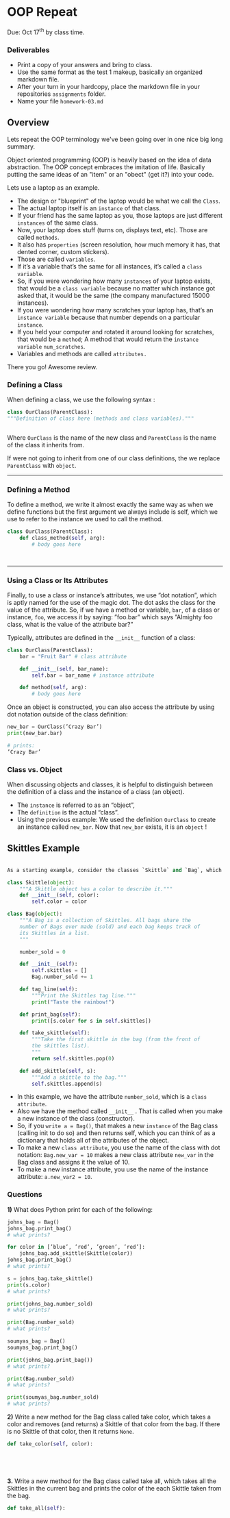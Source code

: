 # OOP Repeat
Due: Oct 17<sup>th</sup> by class time.

### Deliverables

- Print a copy of your answers and bring to class.
- Use the same format as the test 1 makeup, basically an organized markdown file.
- After your turn in your hardcopy, place the markdown file in your repositories `assignments` folder.
- Name your file `homework-03.md`


## Overview
Lets repeat the OOP terminology we've been going over in one nice big long summary.

Object oriented programming (OOP) is heavily based on the idea of data abstraction.
The OOP concept embraces the imitation of life. Basically putting the same ideas of an "item"
or an "obect" (get it?) into your code.

Lets use a laptop as an example. 

- The design or "blueprint" of the laptop would be what we call the `Class`. 
- The actual laptop itself is an `instance` of that class. 
- If your friend has the same laptop as you, those laptops are just different
`instances` of the same class.
- Now, your laptop does stuff (turns on, displays text, etc). Those are called `methods`. 
- It also has `properties` (screen resolution, how much memory it has, that dented corner, custom stickers). 
- Those are called `variables`. 
- If it’s a variable that’s the same for all instances, it’s called a `class variable`. 
- So, if you were wondering how many `instances` of your laptop exists, that would be a `class variable` because no matter which instance got
asked that, it would be the same (the company manufactured 15000 instances). 
- If you were wondering how many scratches your laptop has, that’s an `instance variable` because that number depends on a particular `instance`.
- If you held your computer and rotated it around looking for scratches, that would be a `method`; A method that would return the `instance variable` `num_scratches`. 
- Variables and methods are called `attributes.`

There you go! Awesome review.


### Defining a Class

When defining a class, we use the following syntax :

```python 
class OurClass(ParentClass):
"""Definition of class here (methods and class variables)."""



```

Where `OurClass` is the name of the new class and `ParentClass` is the name of the class it inherits from.

If were not going to inherit from one of our class definitions, the we replace `ParentClass` with `object`.

-----

### Defining a Method
To define a method, we write it almost exactly the same way as when we define functions but the first argument we always include is self, which we use to refer to the instance we used to call the method.

```python
class OurClass(ParentClass):
    def class_method(self, arg):
        # body goes here




```

-----


### Using a Class or Its Attributes
Finally, to use a class or instance’s attributes, we use ”dot notation”, which is aptly named for the use of the magic dot. The dot asks the class for the value of the attribute. So, if we have a method or variable, `bar`, of a class or instance, `foo`, we access it by saying:
”foo.bar” which says ”Almighty foo class, what is the value of the attribute bar?”

Typically, attributes are defined in the `__init__` function of a class:

```python
class OurClass(ParentClass):
    bar = "Fruit Bar" # class attribute

    def __init__(self, bar_name):
        self.bar = bar_name # instance attribute

    def method(self, arg):
        # body goes here
```

Once an object is constructed, you can also access the attribute by using dot notation outside of the class definition:

```python
new_bar = OurClass(’Crazy Bar’)
print(new_bar.bar)

# prints:
’Crazy Bar’


```

### Class vs. Object

When discussing objects and classes, it is helpful to distinguish between the definition of a class and the instance of a class (an object).

- The `instance` is referred to as an “object”, 
- The `definition` is the actual “class”. 
- Using the previous example: We used the definition `OurClass` to create an instance called `new_bar`. Now that `new_bar` exists, it is an `object` !


## Skittles Example

```python

As a starting example, consider the classes `Skittle` and `Bag`, which will be used to represent a single piece of Skittles candy and a bag of Skittles respectively.

class Skittle(object):
    """A Skittle object has a color to describe it."""
    def __init__(self, color):
        self.color = color

class Bag(object):
    """A Bag is a collection of Skittles. All bags share the
    number of Bags ever made (sold) and each bag keeps track of
    its Skittles in a list.
    """

    number_sold = 0

    def __init__(self):
        self.skittles = []
        Bag.number_sold += 1

    def tag_line(self):
        """Print the Skittles tag line."""
        print("Taste the rainbow!")

    def print_bag(self):
        print([s.color for s in self.skittles])

    def take_skittle(self):
        """Take the first skittle in the bag (from the front of
        the skittles list).
        """
        return self.skittles.pop(0)

    def add_skittle(self, s):
        """Add a skittle to the bag."""
        self.skittles.append(s)

```

- In this example, we have the attribute `number_sold`, which is a `class attribute`. 
- Also we have the method called `__init__` . That is called when you make a new instance of the class (constructor). 
- So, if you `write a = Bag()`, that makes a new `instance` of the Bag class (calling init to do so) and then returns self, which you can think of as a dictionary that holds all of the attributes of the object.
- To make a new `class attribute`, you use the name of the class with dot notation: `Bag.new_var = 10` makes a new class attribute `new_var` in the Bag class and assigns it the value of 10. 
- To make a new instance attribute, you use the name of the instance attribute: `a.new_var2 = 10`. 

### Questions

**1)** What does Python print for each of the following:

```python 
johns_bag = Bag()
johns_bag.print_bag()
# what prints?

for color in [’blue’, ’red’, ’green’, ’red’]:
    johns_bag.add_skittle(Skittle(color))
johns_bag.print_bag()
# what prints?

s = johns_bag.take_skittle()
print(s.color)
# what prints?

print(johns_bag.number_sold)
# what prints?

print(Bag.number_sold)
# what prints?

soumyas_bag = Bag()
soumyas_bag.print_bag()

print(johns_bag.print_bag())
# what prints?

print(Bag.number_sold)
# what prints?

print(soumyas_bag.number_sold)
# what prints?
```

**2)**  Write a new method for the Bag class called take color, which takes a color and
removes (and returns) a Skittle of that color from the bag. If there is no Skittle
of that color, then it returns `None`.

```python
def take_color(self, color):






```


**3.** Write a new method for the Bag class called take all, which takes all the Skittles
in the current bag and prints the color of the each Skittle taken from the bag.

```python
def take_all(self):




```
